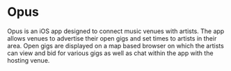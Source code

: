# Opus
Opus is an iOS app designed to connect music venues with artists. The app allows venues to advertise their open gigs and set times to artists in their area. Open gigs are displayed on a map based browser on which the artists can view and bid for various gigs as well as chat within the app with the hosting venue.
